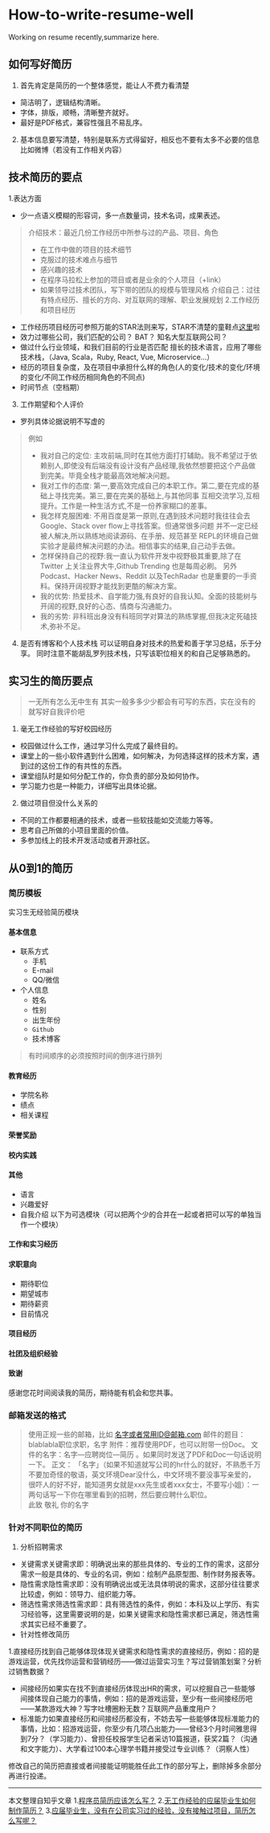 # How-to-write-resume-well
Working on resume recently,summarize here.

## 如何写好简历
1. 首先肯定是简历的一个整体感觉，能让人不费力看清楚
* 简洁明了，逻辑结构清晰。
* 字体，排版，顺畅，清晰整齐就好。 
* 最好是PDF格式，兼容性强且不易乱序。
2. 基本信息要写清楚，特别是联系方式得留好，相反也不要有太多不必要的信息比如微博（若没有工作相关内容）

## 技术简历的要点
1.表达方面
* 少一点语义模糊的形容词，多一点数量词，技术名词，成果表述。
> 介绍技术：最近几份工作经历中所参与过的产品、项目、角色 
> * 在工作中做的项目的技术细节
> * 克服过的技术难点与细节
> * 感兴趣的技术
> * 在程序马拉松上参加的项目或者是业余的个人项目（+link）
> * 如果领导过技术团队，写下带的团队的规模与管理风格
> 介绍自己：过往有特点经历、擅长的方向、对互联网的理解、职业发展规划
2.工作经历和项目经历
* 工作经历项目经历可参照万能的STAR法则来写，STAR不清楚的童鞋点[这里](http://www.xuexila.com/success/story/509956.html)啦
* 效力过哪些公司，我们匹配的公司？ BAT？ 知名大型互联网公司？
* 做过什么行业领域，和我们目前的行业是否匹配 擅长的技术语言，应用了哪些技术栈，（Java, Scala，Ruby, React, Vue, Microservice…）
* 经历的项目复杂度，及在项目中承担什么样的角色(人的变化/技术的变化/环境的变化/不同工作经历相同角色的不同点) 
* 时间节点（空档期）
3. 工作期望和个人评价
* 罗列具体论据说明不写虚的

>例如 
> * 我对自己的定位: 主攻前端,同时在其他方面打打辅助。我不希望过于依赖别人,即使没有后端没有设计没有产品经理,我依然想要把这个产品做到完美。毕竟全栈才能最高效地解决问题。 
> * 我对工作的态度: 第一,要高效完成自己的本职工作。第二,要在完成的基础上寻找完美。第三,要在完美的基础上,与其他同事 互相交流学习,互相提升。工作是一种生活方式,不是一份养家糊口的差事。 
> * 我怎样克服困难: 不用百度是第一原则,在遇到技术问题时我往往会去Google、Stack over flow上寻找答案。但通常很多问题 并不一定已经被人解决,所以熟练地阅读源码、在手册、规范甚至 REPL的环境自己做实验才是最终解决问题的办法。相信事实的结果,自己动手去做。 
> * 怎样保持自己的视野:我一直认为软件开发中视野极其重要,除了在 Twitter 上关注业界大牛,Github Trending 也是每周必刷。 另外 Podcast、Hacker News、Reddit 以及TechRadar 也是重要的一手资料。保持开阔视野才能找到更酷的解决方案。
> * 我的优势: 热爱技术、自学能力强,有良好的自我认知。全面的技能树与开阔的视野,良好的心态、情商与沟通能力。
> * 我的劣势: 非科班出身没有科班同学对算法的熟练掌握,但我决定死磕技术,弥补不足。

4. 是否有博客和个人技术栈
可以证明自身对技术的热爱和善于学习总结，乐于分享。
同时注意不能胡乱罗列技术栈，只写该职位相关的和自己足够熟悉的。

## 实习生的简历要点
> 一无所有怎么无中生有
其实一般多多少少都会有可写的东西，实在没有的就写好自我评价吧
1. 毫无工作经验的写好校园经历
* 校园做过什么工作，通过学习什么完成了最终目的。
* 课堂上的一些小软件遇到什么困难，如何解决，为何选择这样的技术方案，遇到过的这份工作的有共性的东西。
* 课堂组队时是如何分配工作的，你负责的部分及如何协作。
* 学习能力也是一种能力，详细写出具体论据。
2. 做过项目但没什么关系的
* 不同的工作都要相通的技术，或者一些软技能如交流能力等等。
* 思考自己所做的小项目里面的价值。
* 多参加线上的技术开发活动或者开源社区。

## 从0到1的简历

### 简历模板
实习生无经验简历模块
#### 基本信息
* 联系方式
  * 手机 
  * E-mail 
  * QQ/微信
* 个人信息
  * 姓名 
  * 性别 
  * 出生年份
  * `Github`
  * 技术博客
> 有时间顺序的必须按照时间的倒序进行排列
#### 教育经历
* 学院名称
* 绩点
* 相关课程
#### 荣誉奖励
#### 校内实践
#### 其他
* 语言
* 兴趣爱好
* 自我介绍
以下为可选模块（可以把两个少的合并在一起或者把可以写的单独当作一个模块）
#### 工作和实习经历 
#### 求职意向 
* 期待职位
* 期望城市
* 期待薪资
* 目前情况
#### 项目经历
#### 社团及组织经验 
#### 致谢 
感谢您花时间阅读我的简历，期待能有机会和您共事。
      

### 邮箱发送的格式
> 使用正规一些的邮箱，比如 名字或者常用ID@邮箱.com
邮件的题目：blablabla职位求职，名字
附件：推荐使用PDF，也可以附带一份Doc。
文件的名字：名字—应聘岗位—简历 。如果同时发送了PDF和Doc一句话说明一下。
正文：
「名字」（如果不知道就写公司的hr什么的就好，不熟悉千万不要加奇怪的敬语，英文环境Dear没什么，中文环境不要没事写亲爱的，很吓人的好不好，能知道男女就是xxx先生或者xxx女士，不要写小姐）：一两句话写一下你在哪里看到的招聘，然后要应聘什么职位。         
      此致
敬礼
你的名字

### 针对不同职位的简历
1. 分析招聘需求
* 关键需求关键需求即：明确说出来的那些具体的、专业的工作的需求，这部分需求一般是具体的、专业的名词，例如：绘制产品原型图、制作财务报表等。
* 隐性需求隐性需求即：没有明确说出或无法具体明说的需求，这部分往往要求比较虚，例如：领导力、组织能力等。
* 筛选性需求筛选性需求即：具有筛选性的条件，例如：本科及以上学历、有实习经验等，这里需要说明的是，如果关键需求和隐性需求都已满足，筛选性需求其实已经不重要了。
* 针对性修改简历

1.直接经历找到自己能够体现体现关键需求和隐性需求的直接经历，例如：招的是游戏运营，优先找你运营和营销经历——做过运营实习生？写过营销策划案？分析过销售数据？
* 间接经历如果实在找不到直接经历体现出HR的需求，可以挖掘自己一些能够间接体现自己能力的事情，例如：招的是游戏运营，至少有一些间接经历吧——某款游戏大神？写字吐槽圈粉无数？互联网产品重度用户？
* 标准能力如果直接经历和间接经历都没有，不妨去写一些能够体现标准能力的事情，比如：招游戏运营，你至少有几项凸出能力——曾经3个月时间雅思得到7分？（学习能力）、曾担任校报学生记者采访10篇报道，获奖2篇？（沟通和文字能力）、大学看过100本心理学书籍并接受过专业训练？（洞察人性）

修改自己的简历把直接或者间接能证明能胜任此工作的部分写上，删除掉多余部分再进行投递。

---
本文整理自知乎文章
1.[程序员简历应该怎么写？](https://www.zhihu.com/question/25002833)
2.[无工作经验的应届毕业生如何制作简历？](https://www.zhihu.com/question/21654460)
3.[应届毕业生，没有在公司实习过的经验，没有接触过项目，简历怎么写呢？](https://www.zhihu.com/question/20523322)

